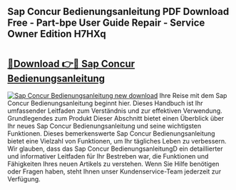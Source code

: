 ## Sap Concur Bedienungsanleitung PDF Download Free - Part-bpe User Guide Repair - Service Owner Edition H7HXq

# <h2><a href="http://df1rkgr.blite.top/?on=Sap+Concur+Bedienungsanleitung">🔗Download 👉🔴 Sap Concur Bedienungsanleitung</a></h2>

[![Sap Concur Bedienungsanleitung new download](https://i.imgur.com/lujVjoI.png)](http://df1rkgr.blite.top/?on=Sap+Concur+Bedienungsanleitung)
Ihre Reise mit dem Sap Concur Bedienungsanleitung beginnt hier. Dieses Handbuch ist Ihr umfassender Leitfaden zum Verständnis und zur effektiven Verwendung. Grundlegendes zum Produkt Dieser Abschnitt bietet einen Überblick über Ihr neues Sap Concur Bedienungsanleitung und seine wichtigsten Funktionen. Dieses bemerkenswerte Sap Concur Bedienungsanleitung bietet eine Vielzahl von Funktionen, um Ihr tägliches Leben zu verbessern. Wir glauben, dass das Sap Concur BedienungsanleitungD ein detaillierter und informativer Leitfaden für Ihr Bestreben war, die Funktionen und Fähigkeiten Ihres neuen Artikels zu verstehen. Wenn Sie Hilfe benötigen oder Fragen haben, steht Ihnen unser Kundenservice-Team jederzeit zur Verfügung.
